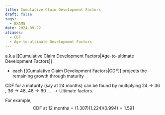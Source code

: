 ```yaml
---
title: Cumulative Claim Development Factors
draft: false
tags:
  - EXAM5
date: 2024-09-22
aliases:
  - CDF
  - Age-to-ultimate Development Factors
---
```

 a.k.a [[Cumulative Claim Development Factors|Age-to-ultimate Development Factors]]
 
- each [[Cumulative Claim Development Factors|CDF]] projects the remaining growth through maturity

CDF for a maturity (say at 24 months) can be found by multiplying  $24\to36$ , $36\to48$, $48\to60$ $\dots$ $\to\textrm{Ultimate}$ factors.

For example,
$$
\textrm{CDF at 12 months}= (1.307)(1.224)(0.994) = 1.591
$$
